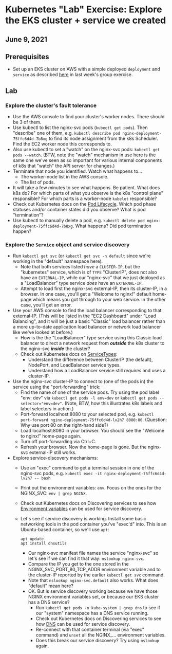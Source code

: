 # Kubernetes "Lab" Exercise: Explore the EKS cluster + service we created

## June 9, 2021

## Prerequisites

* Set up an EKS cluster on AWS with a simple deployed `deployment` and `service` as described [here](https://github.com/us-learn-and-devops/2021_05_26/blob/main/README.md) in last week's group exercise.

## Lab

### Explore the cluster's fault tolerance

* Use the AWS console to find your cluster's worker nodes. There should be 3 of them.
* Use kubectl to list the nginx-svc pods (`kubectl get pods`). Then "describe" one of them, e.g. `kubectl describe pod nginx-deployment-75ffc6d4d-7b8xg` to find its node assignment from the k8s Scheduler. Find the EC2 worker node this corresponds to.
* Also use kubectl to set a "watch" on the nginx-svc pods: `kubectl get pods --watch`. (BTW, note the "watch" mechanism in use here is the same one we've seen as so important for various internal components of k8s that "watch" the API server for changes.)
* Terminate that node you identified. Watch what happens to...
  * The worker-node list in the AWS console.
  * The list of pods.
* It will take a few minutes to see what happens. Be patient. What does k8s do? For which parts of what you observe is the k8s "control plane" responsible? For which parts is a worker-node `kubelet` responsible?
* Check out Kubernetes docs on the [Pod Lifecycle](https://kubernetes.io/docs/concepts/workloads/pods/pod-lifecycle/). Which pod phase statuses and/or container states did you observe? What is pod "termination"?
* Use kubectl to manually delete a pod, e.g. `kubectl delete pod nginx-deployment-75ffc6d4d-7b8xg`. What happens? Did pod termination happen?

### Explore the `Service` object and service discovery

* Run `kubectl get svc` (or `kubectl get svc -n default` since we're working in the "default" namespace here).
  * Note that both services listed *have* a `CLUSTER-IP`, but the "kubernetes" service, which is of `TYPE` "ClusterIP", does not also have an `EXTERNAL-IP`, while our "nginx-svc" that we just deployed as a "LoadBalancer" type service *does* have an `EXTERNAL-IP`.
  * Attempt to load first the nginx-svc external-IP, then its cluster-IP, in a browser. In one case, you'll get a "Welcome to nginx!" default home-page which means you got through to your web service. In the other case, you'll get an error.
* Use your AWS console to find the load balancer corresponding to that external-IP. (This will be listed in the "EC2 Dashboard" under "Load Balancing", and it will be just a basic "Classic" load balancer rather than a more up-to-date application load balancer or network load balancer like we've looked at before.)
  * How is the the "LoadBalancer" type service using this Classic load balancer to direct a network request from ***outside*** the k8s cluster to the nginx-svc ***inside*** the cluster?
  * Check out Kubernetes docs on [ServiceTypes](https://kubernetes.io/docs/concepts/services-networking/service/#publishing-services-service-types):
    * Understand the difference between ClusterIP (the default), NodePort, and LoadBalancer service types.
    * Understand how a LoadBalancer service still *requires* and uses a cluster-IP.
* Use the nginx-svc cluster-IP to connect to (one of the pods in) the service using the "port-forwarding" trick:
  * Find the name of one of the service pods. Try using the pod label "env: dev" via `kubectl get pods -l env=dev` or `kubectl get pods --selector="env=dev"`. (Note, BTW, how this illustrates k8s labels and label selectors in action.)
  * Port-forward localhost:8080 to your selected pod, e.g. `kubectl port-forward nginx-deployment-75ffc6d4d-lv2h7 8080:80`. (Question: Why use port 80 on the right-hand side?)
  * Load localhost:8080 in your browser. You should see the "Welcome to nginx!" home-page again.
  * Turn off port-forwarding via Ctrl+C.
  * Refresh your browser. Now the home-page is gone. But the nginx-svc external-IP still works.
* Explore service-discovery mechanisms:
  * Use an "exec" command to get a terminal session in one of the nginx-svc pods, e.g. `kubectl exec -it nginx-deployment-75ffc6d4d-lv2h7 -- bash`
  * Print out the environment variables: `env`. Focus on the ones for the NGINX_SVC: `env | grep NGINX`.
  * Check out Kubernetes docs on Discovering services to see how [Environment variables](https://kubernetes.io/docs/concepts/services-networking/service/#environment-variables) can be used for service discovery.
  * Let's see if service discovery is working. Install some basic networking tools in the pod container you've "exec'd" into. This is an Ubuntu-based container, so we'll use `apt`:

        apt update
        apt install dnsutils

    * Our nginx-svc manifest file names the service "nginx-svc" so let's see if we can find it that way: `nslookup nginx-svc`.
    * Compare the IP you get  to the one stored in the NGINX_SVC_PORT_80_TCP_ADDR environment variable and to the cluster-IP reported by the earlier `kubectl get svc` command.
    * Note that `nslookup nginx-svc.default` also works. What does "default" mean here?
    * OK. But is service discovery working because we have those NGINX environment variables set, or because our EKS cluster has a DNS service?
      * Run `kubectl get pods -n kube-system | grep dns` to see if our "system" namespace has a DNS service running.
      * Check out Kubernetes docs on Discovering services to see how [DNS](https://kubernetes.io/docs/concepts/services-networking/service/#dns) can be used for service discovery.
      * Re-connect with that container terminal (via "exec" command) and `unset` all the NGINX_... environment variables. 
      * Does this break our service discovery? Try using `nslookup` again.
